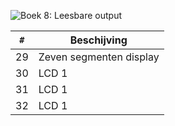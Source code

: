 ![Boek 8: Leesbare output](voorpagina_8.png)

`#`|Beschijving
---|-----------------------
29 |Zeven segmenten display
30 |LCD 1
31 |LCD 1
32 |LCD 1


